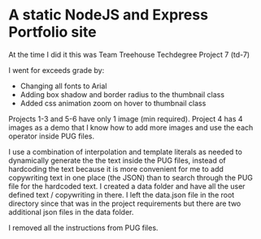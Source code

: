 # A static NodeJS and Express Portfolio site

At the time I did it this was Team Treehouse Techdegree Project 7 (td-7)

I went for exceeds grade by:

- Changing all fonts to Arial
- Adding box shadow and border radius to the thumbnail class
- Added css animation zoom on hover to thumbnail class

Projects 1-3 and 5-6 have only 1 image (min required). Project 4 has 4 images as a demo that I know how to add more images and use the each operator inside PUG files.

I use a combination of interpolation and template literals as needed to dynamically generate the the text inside the PUG files, instead of hardcoding the text because it is more convenient for me to add copywriting text in one place (the JSON) than to search through the PUG file for the hardcoded text. I created a data folder and have all the user defined text / copywriting in there. I left the data.json file in the root directory since that was in the project requirements but there are two additional json files in the data folder.

I removed all the instructions from PUG files.
